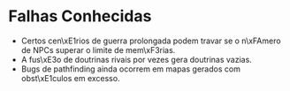 # Falhas Conhecidas

- Certos cen\xE1rios de guerra prolongada podem travar se o n\xFAmero de NPCs superar o limite de mem\xF3rias.
- A fus\xE3o de doutrinas rivais por vezes gera doutrinas vazias.
- Bugs de pathfinding ainda ocorrem em mapas gerados com obst\xE1culos em excesso.
